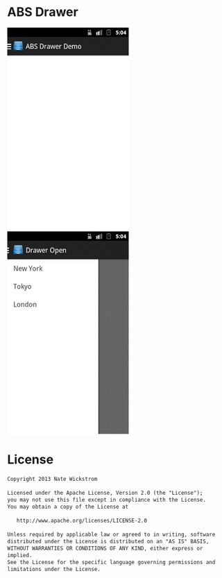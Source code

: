 ABS Drawer 
=================

![Example Image][1] ![Example Image][2]

 [1]: art/drawer_closed.png
 [2]: art/drawer_open.png

License
=======

    Copyright 2013 Nate Wickstrom

    Licensed under the Apache License, Version 2.0 (the "License");
    you may not use this file except in compliance with the License.
    You may obtain a copy of the License at

       http://www.apache.org/licenses/LICENSE-2.0

    Unless required by applicable law or agreed to in writing, software
    distributed under the License is distributed on an "AS IS" BASIS,
    WITHOUT WARRANTIES OR CONDITIONS OF ANY KIND, either express or implied.
    See the License for the specific language governing permissions and
    limitations under the License.
